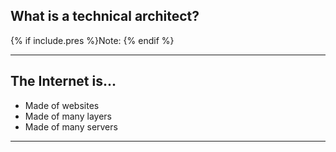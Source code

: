 
## What is a technical architect?

{% if include.pres %}Note: {% endif %}

---

## The Internet is...
* Made of websites
* Made of many layers
* Made of many servers

---

